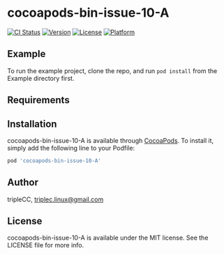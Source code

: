# cocoapods-bin-issue-10-A

[![CI Status](https://img.shields.io/travis/tripleCC/cocoapods-bin-issue-10-A.svg?style=flat)](https://travis-ci.org/tripleCC/cocoapods-bin-issue-10-A)
[![Version](https://img.shields.io/cocoapods/v/cocoapods-bin-issue-10-A.svg?style=flat)](https://cocoapods.org/pods/cocoapods-bin-issue-10-A)
[![License](https://img.shields.io/cocoapods/l/cocoapods-bin-issue-10-A.svg?style=flat)](https://cocoapods.org/pods/cocoapods-bin-issue-10-A)
[![Platform](https://img.shields.io/cocoapods/p/cocoapods-bin-issue-10-A.svg?style=flat)](https://cocoapods.org/pods/cocoapods-bin-issue-10-A)

## Example

To run the example project, clone the repo, and run `pod install` from the Example directory first.

## Requirements

## Installation

cocoapods-bin-issue-10-A is available through [CocoaPods](https://cocoapods.org). To install
it, simply add the following line to your Podfile:

```ruby
pod 'cocoapods-bin-issue-10-A'
```

## Author

tripleCC, triplec.linux@gmail.com

## License

cocoapods-bin-issue-10-A is available under the MIT license. See the LICENSE file for more info.
